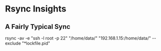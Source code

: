 Rsync Insights
=================

A Fairly Typical Sync
---------------------

rsync -av -e "ssh -l root -p 22" "/home/data/" "192.168.1.15:/home/data/" -- exclude "*lockfile.pid"
